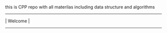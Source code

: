 this is CPP repo with all materilas including data structure and algorithms
_______________________________________________

|                  Welcome                    |

_______________________________________________

